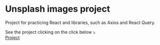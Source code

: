 # Unsplash images project

Project for practicing React and libraries, such as Axios and React Query.

See the project clicking on the click below ⤵ <br />
[Project](https://dashboard.render.com/static/srv-cugcdu9opnds7399ig8g/deploys/dep-cugcduhopnds7399igb0)